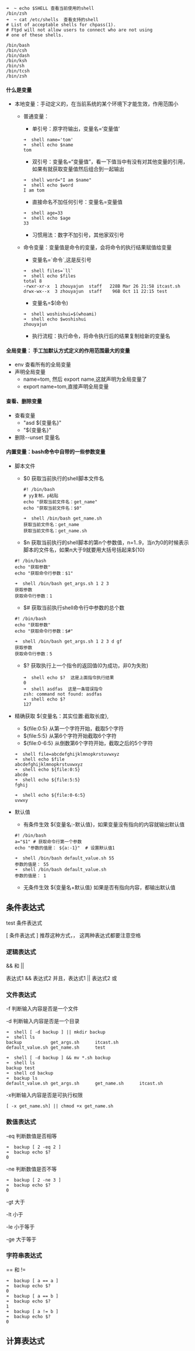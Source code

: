 ```
➜  ~ echo $SHELL 查看当前使用的shell
/bin/zsh
➜  ~ cat /etc/shells  查看支持的shell
# List of acceptable shells for chpass(1).
# Ftpd will not allow users to connect who are not using
# one of these shells.

/bin/bash
/bin/csh
/bin/dash
/bin/ksh
/bin/sh
/bin/tcsh
/bin/zsh
```

#### 什么是变量

* 本地变量：手动定义的，在当前系统的某个环境下才能生效，作用范围小

  * 普通变量：

    * 单引号：原字符输出，变量名=‘变量值’

    ```shell
    ➜  shell name='tom'
    ➜  shell echo $name
    tom
    ```

    * 双引号：变量名=“变量值”，看一下值当中有没有对其他变量的引用，如果有就获取变量值然后组合到一起输出

    ```shell
    ➜  shell word="I am $name"
    ➜  shell echo $word
    I am tom
    ```

    * 直接命名不加任何引号：变量名=变量值

    ```shell
    ➜  shell age=33
    ➜  shell echo $age
    33
    ```

    * 习惯用法：数字不加引号，其他家双引号

  * 命令变量：变量值是命令的变量，会将命令的执行结果赋值给变量

    * 变量名=\`命令`,这是反引号

    ```shell
    ➜  shell files=`ll`
    ➜  shell echo $files
    total 8
    -rwxr-xr-x  1 zhouyajun  staff   228B Mar 26 21:58 itcast.sh
    drwx-wx--x  3 zhouyajun  staff    96B Oct 11 22:15 test
    ```

    * 变量名=$(命令)

    ```shell
    ➜  shell woshishui=$(whoami)
    ➜  shell echo $woshishui
    zhouyajun
    ```

    * 执行流程：执行命令，将命令执行后的结果复制给新的变量名

#### 全局变量： 手工加默认方式定义的作用范围最大的变量

* env 查看所有的全局变量
* 声明全局变量
  * name=tom, 然后 export name,这就声明为全局变量了
  * export name=tom,直接声明全局变量

#### 查看、删除变量

* 查看变量
  *  "asd ${变量名}" 
  *  "${变量名}"
* 删除--unset 变量名 

#### 内置变量：bash命令中自带的一些参数变量

* 脚本文件

  * $0 获取当前执行的shell脚本文件名

    ```shell
    #! /bin/bash
    # yy复制，p粘贴
    echo "获取当前文件名：get_name"
    echo "获取当前文件名：$0"
    
    ➜  shell /bin/bash get_name.sh
    获取当前文件名：get_name
    获取当前文件名：get_name.sh
    ```

  * $n 获取当前执行的shell脚本的第n个参数值，n=1..9，当n为0的时候表示脚本的文件名，如果n大于9就要用大括号括起来\${10}

  ```shell
  #! /bin/bash
  echo "获取参数"
  echo "获取命令行参数：$1"
  
  ➜  shell /bin/bash get_args.sh 1 2 3
  获取参数
  获取命令行参数：1
  ```

  * $# 获取当前执行shell命令行中参数的总个数

  ```shell
  #! /bin/bash
  echo "获取参数"
  echo "获取命令行参数：$#"
  
  ➜  shell /bin/bash get_args.sh 1 2 3 d gf
  获取参数
  获取命令行参数：5
  ```

  * $? 获取执行上一个指令的返回值(0为成功，非0为失败)

    ```shell
    ➜  shell echo $?  这是上面指令执行结果
    0
    ➜  shell asdfas  这是一条错误指令
    zsh: command not found: asdfas
    ➜  shell echo $?
    127
    ```

* 精确获取 ${变量名：其实位置:截取长度},

  * ${file:0:5} 从第一个字符开始，截取5个字符
  * ${file:5:5} 从第6个字符开始截取6个字符
  * ${file:0-6:5} 从倒数第6个字符开始，截取之后的5个字符

  ```shell
  ➜  shell file=abcdefghijklmnopkrstuvwxyz
  ➜  shell echo $file
  abcdefghijklmnopkrstuvwxyz
  ➜  shell echo ${file:0:5}
  abcde
  ➜  shell echo ${file:5:5}
  fghij
  
  ➜  shell echo ${file:0-6:5}
  uvwxy
  ```

* 默认值

  * 有条件生效 ${变量名:-默认值}，如果变量没有指向的内容就输出默认值

  ```shell
  #! /bin/bash
  a="$1" # 获取命令行第一个参数
  echo "参数的值是： ${a:-1}"  # 设置默认值1
  
  ➜  shell /bin/bash default_value.sh 55
  参数的值是： 55
  ➜  shell /bin/bash default_value.sh
  参数的值是： 1
  ```

  * 无条件生效 ${变量名+默认值} 如果是否有指向内容，都输出默认值

## 条件表达式

test 条件表达式

[ 条件表达式 ] 推荐这种方式，， 这两种表达式都要注意空格

### 逻辑表达式

&& 和 || 

表达式1 && 表达式2 并且，表达式1 || 表达式2 或

### 文件表达式

-f 判断输入内容是否是一个文件

-d 判断输入内容是否是一个目录

```
➜  shell [ -d backup ] || mkdir backup
➜  shell ls
backup           get_args.sh      itcast.sh
default_value.sh get_name.sh      test

➜  shell [ -d backup ] && mv *.sh backup
➜  shell ls
backup test
➜  shell cd backup
➜  backup ls
default_value.sh get_args.sh      get_name.sh      itcast.sh
```

-x判断输入内容是否是可执行权限

```
[ -x get_name.sh] || chmod +x get_name.sh
```

### 数值表达式

-eq 判断数值是否相等

```
➜  backup [ 2 -eq 2 ]
➜  backup echo $?
0
```

-ne 判断数值是否不等

```
➜  backup [ 2 -ne 3 ]
➜  backup echo $?
0
```

-gt  大于

-lt  小于

-le  小于等于

-ge 大于等于

### 字符串表达式

== 和 != 

```
➜  backup [ a == a ]
➜  backup echo $?
0
➜  backup [ a == b ]
➜  backup echo $?
1
➜  backup [ a != b ]
➜  backup echo $?
0
```

## 计算表达式

